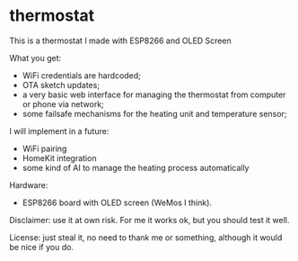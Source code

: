 # thermostat
This is a thermostat I made with ESP8266 and OLED Screen

What you get:
- WiFi credentials are hardcoded;
- OTA sketch updates;
- a very basic web interface for managing the thermostat from computer or phone via network;
- some failsafe mechanisms for the heating unit and temperature sensor;

I will implement in a future:
- WiFi pairing
- HomeKit integration
- some kind of AI to manage the heating process automatically

Hardware:
- ESP8266 board with OLED screen (WeMos I think).

Disclaimer: use it at own risk. For me it works ok, but you should test it well.

License: just steal it, no need to thank me or something, although it would be nice if you do.
